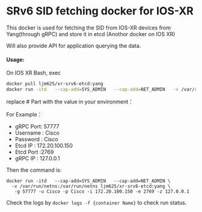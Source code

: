 # SRv6 SID fetching docker for IOS-XR

This docker is used for fetching the SID from IOS-XR devices from Yang(through gRPC) and store it in etcd (Anothor docker on IOS XR)

Will also provide API for application querying the data.

#### Usage:

On IOS XR Bash, exec
```bash
docker pull ljm625/xr-srv6-etcd:yang
docker run -itd   --cap-add=SYS_ADMIN   --cap-add=NET_ADMIN   -v /var/run/netns:/var/run/netns ljm625/xr-srv6-etcd:yang -g #gRPCPort -u #UserName -p #Password -i #EtcdIP -e #EtcdPort -z #GrpcIP
```

replace # Part with the value in your environment：

For Example：

- gRPC Port: 57777
- Username : Cisco
- Password : Cisco
- Etcd IP : 172.20.100.150
- Etcd Port :2769
- gRPC IP : 127.0.0.1

Then the command is:

```
docker run -itd   --cap-add=SYS_ADMIN   --cap-add=NET_ADMIN \
  -v /var/run/netns:/var/run/netns ljm625/xr-srv6-etcd:yang \
   -g 57777 -u Cisco -p Cisco -i 172.20.100.150 -e 2769 -z 127.0.0.1
```


Check the logs by `docker logs -f {container Name}` to check run status.